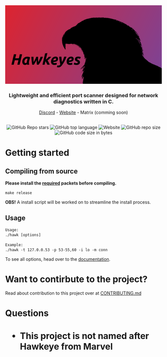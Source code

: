 <h3 align="center" ><img alt="Hawkeyes picure" src="data/images/hawkeyes2.png"></h3>
<h3 align="center">Lightweight and efficient port scanner designed for network diagnostics written in C.</h3>

<div align="center">
  <a href="https://discord.gg/76USAhaF8a">Discord</a>
  -
  <a href="https://www.hawkeyes.dev">Website</a>
  -
  <a>Matrix (comming soon)</a>
</div>

<br>

<p align="center">
  <img alt="GitHub Repo stars" src="https://img.shields.io/github/stars/Alfredsson418/hawkeyes?style=for-the-badge">
  <img alt="GitHub top language" src="https://img.shields.io/github/languages/top/Alfredsson418/hawkeyes?style=for-the-badge&color=mediumaquamarine">
  <img alt="Website" src="https://img.shields.io/website?url=https%3A%2F%2Fwww.hawkeyes.dev&style=for-the-badge">
  <img alt="GitHub repo size" src="https://img.shields.io/github/repo-size/Alfredsson418/hawkeyes?style=for-the-badge&color=darkorange">
  <img alt="GitHub code size in bytes" src="https://img.shields.io/github/languages/code-size/Alfredsson418/hawkeyes?style=for-the-badge&color=slateblue">
  <!-- https://shields.io/badges/ -->
</p>


<h1>Getting started</h1>
<h2>Compiling from source</h2>
<b>Please install the <a href="docs/REQUREMENTS.md">required</a> packets before compiling.</b>

```
make release
```
<p><b>OBS!</b> A install script will be worked on to streamline the install process.</p>

<h2>Usage</h2>

```
Usage:
./hawk [options]

Example:
./hawk -t 127.0.0.53 -p 53-55,60 -i lo -m conn
```

<p>To see all options, head over to the <a href="docs/USAGE.md">documentation</a>.</p>


<h1>Want to contirbute to the project?</h1>
<p>Read about contribution to this project over at <a href="CONTRIBUTING.md">CONTRIBUTING.md</a></p>

<h1>Questions<h1>
<ul>
  <li>This project is not named after Hawkeye from Marvel</li>
</ul>
